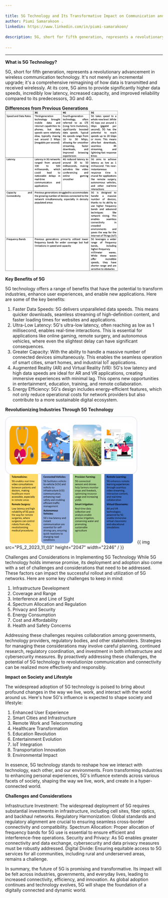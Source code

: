 ```yaml
---

title: 5G Technology and Its Transformative Impact on Communication and Connectivity.
author: Piumi Samarakoon .
linkedin: https://www.linkedin.com/in/piumi-samarakoon/

description: 5G, short for fifth generation, represents a revolutionary advancement in wireless communication technology. It's not merely an incremental upgrade; it's a comprehensive reimagining of how data is transmitted and received wirelessly. At its core, 5G aims to provide significantly higher data speeds, incredibly low latency, increased capacity, and improved reliability compared to its predecessors, 3G and 4G.

---
```

___

**What is 5G Technology?**

5G, short for fifth generation, represents a revolutionary advancement in wireless communication technology. It's not merely an incremental upgrade; it's a comprehensive reimagining of how data is transmitted and received wirelessly. At its core, 5G aims to provide significantly higher data speeds, incredibly low latency, increased capacity, and improved reliability compared to its predecessors, 3G and 4G.

**Differences from Previous Generations**
<img src="/img/PS_1_2023_11_03.jpg" height="510 px" width="360 px"  />

**Key Benefits of 5G**

5G technology offers a range of benefits that have the potential to transform industries, enhance user experiences, and enable new applications. Here are some of the key benefits:
1. Faster Data Speeds:
5G delivers unparalleled data speeds. This means quicker downloads, seamless streaming of high-definition content, and faster loading times for websites and applications.
2. Ultra-Low Latency:
5G's ultra-low latency, often reaching as low as 1 millisecond, enables real-time interactions. This is essential for applications like online gaming, remote surgery, and autonomous vehicles, where even the slightest delay can have significant consequences.
3. Greater Capacity:
With the ability to handle a massive number of connected devices simultaneously. This enables the seamless operation of smart cities, smart homes, and industrial IoT applications.
4. Augmented Reality (AR) and Virtual Reality (VR):
5G's low latency and high data speeds are ideal for AR and VR applications, creating immersive experiences with minimal lag. This opens new opportunities in entertainment, education, training, and remote collaboration.
5. Energy Efficiency:
5G's design includes energy-efficient features, which not only reduce operational costs for network providers but also contribute to a more sustainable digital ecosystem.



**Revolutionizing Industries Through 5G Technology**

<img src="/img/PS_2_2023_11_03.png" height="405 px" width="422 px"  />{{ img src="PS_2_2023_11_03" height="2047" width="2246" / }}

Challenges and Considerations in Implementing 5G Technology
While 5G technology holds immense promise, its deployment and adoption also come with a set of challenges and considerations that need to be addressed. These factors can impact the successful rollout and utilization of 5G networks. Here are some key challenges to keep in mind:

1.	Infrastructure Development
2.	Coverage and Range
3.	Interference and Line of Sight
4.	Spectrum Allocation and Regulation
5.	Privacy and Security
6.	Energy Consumption
7.	Cost and Affordability
8.	Health and Safety Concerns


Addressing these challenges requires collaboration among governments, technology providers, regulatory bodies, and other stakeholders. Strategies for managing these considerations may involve careful planning, continued research, regulatory coordination, and investment in both infrastructure and cybersecurity measures. By proactively addressing these challenges, the potential of 5G technology to revolutionize communication and connectivity can be realized more effectively and responsibly.

**Impact on Society and Lifestyle**

The widespread adoption of 5G technology is poised to bring about profound changes in the way we live, work, and interact with the world around us. Here's how 5G's influence is expected to shape society and lifestyle:
1.	Enhanced User Experience
2.	Smart Cities and Infrastructure
3.	Remote Work and Telecommuting
4.	Healthcare Transformation
5.	Education Revolution
6.	Entertainment Evolution
7.	IoT Integration
8.	Transportation Innovation
9.	Environmental Impact


In essence, 5G technology stands to reshape how we interact with technology, each other, and our environments. From transforming industries to enhancing personal experiences, 5G's influence extends across various facets of society, shaping the way we live, work, and create in a hyper-connected world.

**Challenges and Considerations**

Infrastructure Investment: The widespread deployment of 5G requires substantial investments in infrastructure, including cell sites, fiber optics, and backhaul networks.
Regulatory Harmonization: Global standards and regulatory alignment are crucial to ensuring seamless cross-border connectivity and compatibility.
Spectrum Allocation: Proper allocation of frequency bands for 5G use is essential to ensure efficient and interference-free operations.
Security and Privacy: As 5G enables greater connectivity and data exchange, cybersecurity and data privacy measures must be robustly addressed.
Digital Divide: Ensuring equitable access to 5G services for all communities, including rural and underserved areas, remains a challenge.

In summary, the future of 5G is promising and transformative. Its impact will be felt across industries, governments, and everyday lives, leading to increased connectivity, efficiency, and innovation. As global adoption continues and technology evolves, 5G will shape the foundation of a digitally connected and dynamic world.
